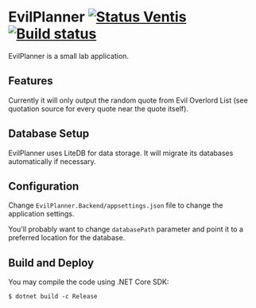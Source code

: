 EvilPlanner [![Status Ventis](https://img.shields.io/badge/status-ventis-yellow.svg)](https://github.com/ForNeVeR/andivionian-status-classifier) [![Build status](https://ci.appveyor.com/api/projects/status/7h5slaytywuhshp6/branch/develop?svg=true)](https://ci.appveyor.com/project/ForNeVeR/evilplanner/branch/develop)
===========

EvilPlanner is a small lab application.

Features
--------

Currently it will only output the random quote from Evil Overlord List (see
quotation source for every quote near the quote itself).

Database Setup
--------------

EvilPlanner uses LiteDB for data storage. It will migrate its databases
automatically if necessary.

Configuration
-------------

Change `EvilPlanner.Backend/appsettings.json` file to change the application
settings.

You'll probably want to change `databasePath` parameter and point it to a
preferred location for the database.

Build and Deploy
----------------

You may compile the code using .NET Core SDK:

```console
$ dotnet build -c Release
```
